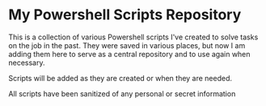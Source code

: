 # **My Powershell Scripts Repository**

This is a collection of various Powershell scripts I've created to solve tasks on the job in the past. They were saved in various
places, but now I am adding them here to serve as a central repository and to use again when necessary.

Scripts will be added as they are created or when they are needed.

All scripts have been sanitized of any personal or secret information

